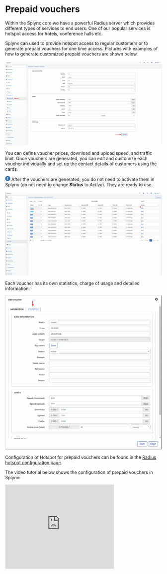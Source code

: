Prepaid vouchers
==========

Within the Splynx core we have a powerful Radius server which provides different types of services to end users. One of our popular services is hotspot access for hotels, conference halls etc.

Splynx can used to provide hotspot access to regular customers or to generate prepaid vouchers for one time access. Pictures with examples of how to generate customized prepaid vouchers are shown below.

![Generate](generate.png)

You can define voucher prices, download and upload speed, and traffic limit. Once vouchers are generated, you can edit and customize each voucher individually and set up the contact details of customers using the cards.

<icon class="image-icon">![Information](information.png)</icon> After the vouchers are generated, you do not need to activate them in Splynx (do not need to change **Status** to *Active*). They are ready to use.

![Series view](series_view.png)


Each voucher has its own statistics, charge of usage and detailed information:

![Edit card](edit_card.png)

Configuration of Hotspot for prepaid vouchers can be found in the [Radius hotspot configuration page](networking/authentication_users/mikrotik_hotspot_radius/mikrotik_hotspot_radius.md).


The video tutorial below shows the configuration of prepaid vouchers in Splynx:

<iframe frameborder=0 height=270 width=350 allowfullscreen src="https://www.youtube.com/embed/JlkTFukRFu0?wmode=opaque">Video on youtube</iframe>
